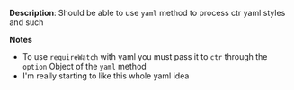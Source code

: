 __Description__: Should be able to use `yaml` method to process ctr yaml styles and such

__Notes__

+ To use `requireWatch` with yaml you must pass it to `ctr` through the `option` Object of the `yaml` method
+ I'm really starting to like this whole yaml idea

